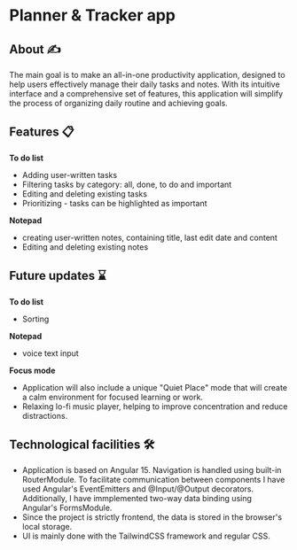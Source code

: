 
# Planner & Tracker app

## About ✍️

 The main goal is to make an all-in-one productivity application, designed to help users effectively manage their daily tasks and notes. With its intuitive interface and a comprehensive set of features, this application will simplify the process of organizing daily routine and achieving goals.

## Features 📋
**To do list**
- Adding user-written tasks
- Filtering tasks by category: all, done, to do and important
- Editing and deleting existing tasks
- Prioritizing - tasks can be highlighted as important

**Notepad**
- creating user-written notes, containing title, last edit date and content
- Editing and deleting existing notes

## Future updates ⌛
**To do list**
- Sorting

**Notepad**
- voice text input

**Focus mode**
- Application will also include a unique "Quiet Place" mode that will create a calm environment for focused learning or work. 
- Relaxing lo-fi music player, helping to improve concentration and reduce distractions.


## Technological facilities 🛠️
- Application is based on Angular 15. Navigation is handled using built-in RouterModule. To facilitate communication between components I have used Angular's EventEmitters and @Input/@Output decorators. Additionally, I have immplemented  two-way data binding using Angular's FormsModule. 
- Since the project is strictly frontend, the data is stored in the browser's local storage.
- UI is mainly done with the TailwindCSS framework and regular CSS.




